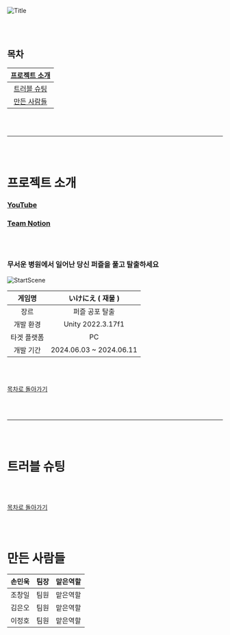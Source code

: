 ![Title](https://github.com/LilDuby/IkeniePublic/assets/167047382/7867d5fc-a05f-4119-8335-0b4346ca220c)


<br><br>
## 목차

|  [ 프로젝트 소개 ](#프로젝트-소개) |
| :---: |
| [ 트러블 슈팅 ](#트러블-슈팅) |
| [ 만든 사람들 ](#만든-사람들) |

<br><br>

***

<br><br>

# 프로젝트 소개

### [YouTube](//유튭링크)

### [Team Notion](https://teamsparta.notion.site/d45d0794c0a84f72be5c33a12fadc992)

<br><br>

### 무서운 병원에서 일어난 당신 퍼즐을 풀고 탈출하세요
![StartScene](https://github.com/LilDuby/IkeniePublic/assets/167047382/30aeda52-aa42-444b-af0f-5f3f3936d68b)

| 게임명 | いけにえ ( 재물 ) |
| :---: | :---: |
| 장르 | 퍼즐 공포 탈출 |
| 개발 환경 | Unity 2022.3.17f1 |
| 타겟 플랫폼 | PC |
| 개발 기간 | 2024.06.03 ~ 2024.06.11 |

<br><br>

[ 목차로 돌아가기 ](#목차)

<br><br>

---

<br><br>

# 트러블 슈팅

<br><br>

[ 목차로 돌아가기 ](#목차)

<br><br>

# 만든 사람들

| 손민욱 | 팀장 | 맡은역할 |
| :---: | :---: | :---: |
| 조창일 | 팀원 | 맡은역할 |
| 김은오 | 팀원 | 맡은역할 |
| 이정호 | 팀원 | 맡은역할 |

<br><br>
